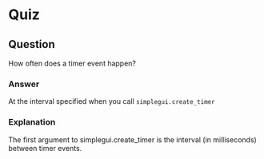 Quiz
====

Question
--------

How often does a timer event happen?  

### Answer

At the interval specified when you call `simplegui.create_timer`  

### Explanation

The first argument to simplegui.create_timer is the interval (in milliseconds) between timer events.  